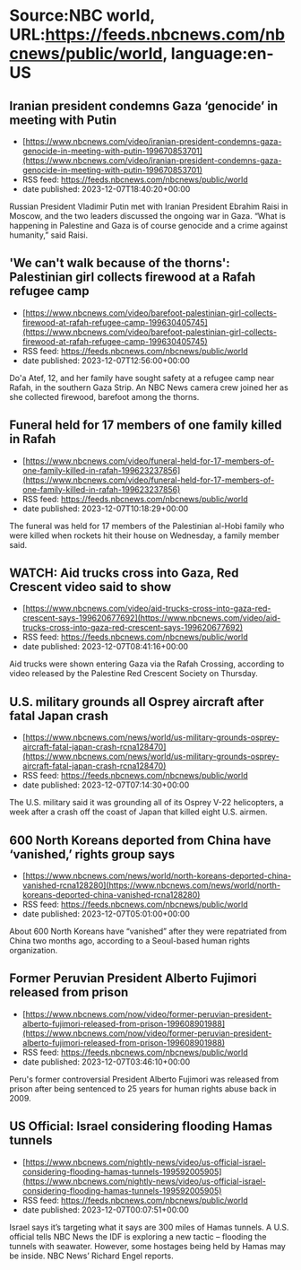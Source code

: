 # Source:NBC world, URL:https://feeds.nbcnews.com/nbcnews/public/world, language:en-US

## Iranian president condemns Gaza ‘genocide’ in meeting with Putin
 - [https://www.nbcnews.com/video/iranian-president-condemns-gaza-genocide-in-meeting-with-putin-199670853701](https://www.nbcnews.com/video/iranian-president-condemns-gaza-genocide-in-meeting-with-putin-199670853701)
 - RSS feed: https://feeds.nbcnews.com/nbcnews/public/world
 - date published: 2023-12-07T18:40:20+00:00

Russian President Vladimir Putin met with Iranian President Ebrahim Raisi in Moscow, and the two leaders discussed the ongoing war in Gaza. “What is happening in Palestine and Gaza is of course genocide and a crime against humanity,” said Raisi.

## 'We can't walk because of the thorns': Palestinian girl collects firewood at a Rafah refugee camp
 - [https://www.nbcnews.com/video/barefoot-palestinian-girl-collects-firewood-at-rafah-refugee-camp-199630405745](https://www.nbcnews.com/video/barefoot-palestinian-girl-collects-firewood-at-rafah-refugee-camp-199630405745)
 - RSS feed: https://feeds.nbcnews.com/nbcnews/public/world
 - date published: 2023-12-07T12:56:00+00:00

Do'a Atef, 12, and her family have sought safety at a refugee camp near Rafah, in the southern Gaza Strip. An NBC News camera crew joined her as she collected firewood, barefoot among the thorns.

## Funeral held for 17 members of one family killed in Rafah
 - [https://www.nbcnews.com/video/funeral-held-for-17-members-of-one-family-killed-in-rafah-199623237856](https://www.nbcnews.com/video/funeral-held-for-17-members-of-one-family-killed-in-rafah-199623237856)
 - RSS feed: https://feeds.nbcnews.com/nbcnews/public/world
 - date published: 2023-12-07T10:18:29+00:00

The funeral was held for 17 members of the Palestinian al-Hobi family who were killed when rockets hit their house on Wednesday, a family member said.

## WATCH: Aid trucks cross into Gaza, Red Crescent video said to show
 - [https://www.nbcnews.com/video/aid-trucks-cross-into-gaza-red-crescent-says-199620677692](https://www.nbcnews.com/video/aid-trucks-cross-into-gaza-red-crescent-says-199620677692)
 - RSS feed: https://feeds.nbcnews.com/nbcnews/public/world
 - date published: 2023-12-07T08:41:16+00:00

Aid trucks were shown entering Gaza via the Rafah Crossing, according to video released by the Palestine Red Crescent Society on Thursday.

## U.S. military grounds all Osprey aircraft after fatal Japan crash
 - [https://www.nbcnews.com/news/world/us-military-grounds-osprey-aircraft-fatal-japan-crash-rcna128470](https://www.nbcnews.com/news/world/us-military-grounds-osprey-aircraft-fatal-japan-crash-rcna128470)
 - RSS feed: https://feeds.nbcnews.com/nbcnews/public/world
 - date published: 2023-12-07T07:14:30+00:00

The U.S. military said it was grounding all of its Osprey V-22 helicopters, a week after a crash off the coast of Japan that killed eight U.S. airmen.

## 600 North Koreans deported from China have ‘vanished,’ rights group says
 - [https://www.nbcnews.com/news/world/north-koreans-deported-china-vanished-rcna128280](https://www.nbcnews.com/news/world/north-koreans-deported-china-vanished-rcna128280)
 - RSS feed: https://feeds.nbcnews.com/nbcnews/public/world
 - date published: 2023-12-07T05:01:00+00:00

About 600 North Koreans have “vanished” after they were repatriated from China two months ago, according to a Seoul-based human rights organization.

## Former Peruvian President Alberto Fujimori released from prison
 - [https://www.nbcnews.com/now/video/former-peruvian-president-alberto-fujimori-released-from-prison-199608901988](https://www.nbcnews.com/now/video/former-peruvian-president-alberto-fujimori-released-from-prison-199608901988)
 - RSS feed: https://feeds.nbcnews.com/nbcnews/public/world
 - date published: 2023-12-07T03:46:10+00:00

Peru's former controversial President Alberto Fujimori was released from prison after being sentenced to 25 years for human rights abuse back in 2009.

## US Official: Israel considering flooding Hamas tunnels
 - [https://www.nbcnews.com/nightly-news/video/us-official-israel-considering-flooding-hamas-tunnels-199592005905](https://www.nbcnews.com/nightly-news/video/us-official-israel-considering-flooding-hamas-tunnels-199592005905)
 - RSS feed: https://feeds.nbcnews.com/nbcnews/public/world
 - date published: 2023-12-07T00:07:51+00:00

Israel says it’s targeting what it says are 300 miles of Hamas tunnels. A U.S. official tells NBC News the IDF is exploring a new tactic – flooding the tunnels with seawater. However, some hostages being held by Hamas may be inside. NBC News’ Richard Engel reports.

